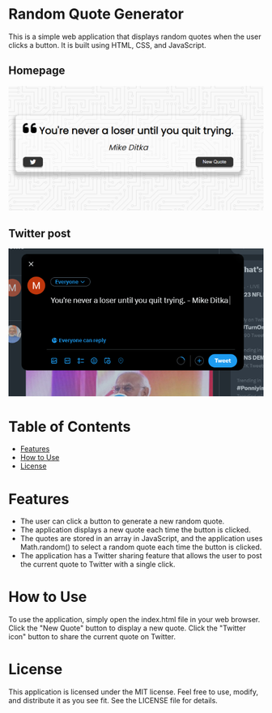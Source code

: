 # Random Quote Generator
This is a simple web application that displays random quotes when the user clicks a button. It is built using HTML, CSS, and JavaScript.

## Homepage
![Homepage](uploads\Homepage.png)

## Twitter post
![Twitter](uploads\Twitter.png)

# Table of Contents
- [Features](#features)
- [How to Use](#how-to-use)
- [License](#license)

# Features
- The user can click a button to generate a new random quote.
- The application displays a new quote each time the button is clicked.
- The quotes are stored in an array in JavaScript, and the application uses Math.random() to select a random quote each time the button is clicked.
- The application has a Twitter sharing feature that allows the user to post the current quote to Twitter with a single click.

# How to Use
To use the application, simply open the index.html file in your web browser. Click the "New Quote" button to display a new quote. Click the "Twitter icon" button to share the current quote on Twitter.

# License
This application is licensed under the MIT license. Feel free to use, modify, and distribute it as you see fit. See the LICENSE file for details.

